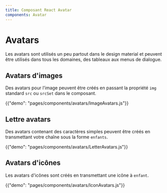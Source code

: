 ```yaml
---
title: Composant React Avatar
components: Avatar
---
```


# Avatars

<p class="description">Les avatars sont utilisés un peu partout dans le design material et peuvent être utilisés dans tous les domaines, des tableaux aux menus de dialogue.</p>

## Avatars d'images

Des avatars pour l’image peuvent être créés en passant la propriété `img` standard `src` ou `srcSet` dans le composant.

{{"demo": "pages/components/avatars/ImageAvatars.js"}}

## Lettre avatars

Des avatars contenant des caractères simples peuvent être créés en transmettant votre chaîne sous la forme `enfants`.

{{"demo": "pages/components/avatars/LetterAvatars.js"}}

## Avatars d'icônes

Les avatars d'icônes sont créés en transmettant une icône à `enfant`.

{{"demo": "pages/components/avatars/IconAvatars.js"}}